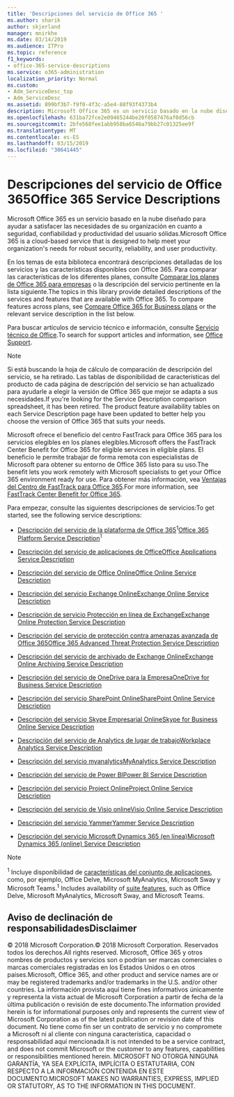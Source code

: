 ```yaml
---
title: 'Descripciones del servicio de Office 365 '
ms.author: sharik
author: skjerland
manager: mnirkhe
ms.date: 03/14/2019
ms.audience: ITPro
ms.topic: reference
f1_keywords:
- office-365-service-descriptions
ms.service: o365-administration
localization_priority: Normal
ms.custom:
- Adm_ServiceDesc_top
- Adm_ServiceDesc
ms.assetid: 899bf3b7-f9f0-4f3c-a5e4-88f93f4373b4
description: Microsoft Office 365 es un servicio basado en la nube diseñado para ayudar a satisfacer las necesidades de su organización en cuanto a seguridad, confiabilidad y productividad del usuario sólidas.
ms.openlocfilehash: 631ba72fce2e09465244be20f0587476af0d56cb
ms.sourcegitcommit: 2bfe568fee1abb958ba6546a79bb27c01325ee9f
ms.translationtype: MT
ms.contentlocale: es-ES
ms.lasthandoff: 03/15/2019
ms.locfileid: "30641445"
---
```

# <a name="office-365-service-descriptions"></a><span data-ttu-id="336ee-103">Descripciones del servicio de Office 365</span><span class="sxs-lookup"><span data-stu-id="336ee-103">Office 365 Service Descriptions</span></span> 

<span data-ttu-id="336ee-104">Microsoft Office 365 es un servicio basado en la nube diseñado para ayudar a satisfacer las necesidades de su organización en cuanto a seguridad, confiabilidad y productividad del usuario sólidas.</span><span class="sxs-lookup"><span data-stu-id="336ee-104">Microsoft Office 365 is a cloud-based service that is designed to help meet your organization's needs for robust security, reliability, and user productivity.</span></span> 
  
<span data-ttu-id="336ee-p101">En los temas de esta biblioteca encontrará descripciones detalladas de los servicios y las características disponibles con Office 365. Para comparar las características de los diferentes planes, consulte [Comparar los planes de Office 365 para empresas](http://go.microsoft.com/fwlink/?LinkID=799177&amp;clcid=0x409) o la descripción del servicio pertinente en la lista siguiente.</span><span class="sxs-lookup"><span data-stu-id="336ee-p101">The topics in this library provide detailed descriptions of the services and features that are available with Office 365. To compare features across plans, see [Compare Office 365 for Business plans](http://go.microsoft.com/fwlink/?LinkID=799177&amp;clcid=0x409) or the relevant service description in the list below.</span></span> 
  
<span data-ttu-id="336ee-107">Para buscar artículos de servicio técnico e información, consulte [Servicio técnico de Office](https://support.office.com/).</span><span class="sxs-lookup"><span data-stu-id="336ee-107">To search for support articles and information, see [Office Support](https://support.office.com/).</span></span>
  
> [!NOTE]
> <span data-ttu-id="336ee-p102">Si está buscando la hoja de cálculo de comparación de descripción del servicio, se ha retirado. Las tablas de disponibilidad de características del producto de cada página de descripción del servicio se han actualizado para ayudarle a elegir la versión de Office 365 que mejor se adapta a sus necesidades.</span><span class="sxs-lookup"><span data-stu-id="336ee-p102">If you're looking for the Service Description comparison spreadsheet, it has been retired. The product feature availability tables on each Service Description page have been updated to better help you choose the version of Office 365 that suits your needs.</span></span> 
  
<span data-ttu-id="336ee-110">Microsoft ofrece el beneficio del centro FastTrack para Office 365 para los servicios elegibles en los planes elegibles.</span><span class="sxs-lookup"><span data-stu-id="336ee-110">Microsoft offers the FastTrack Center Benefit for Office 365 for eligible services in eligible plans.</span></span> <span data-ttu-id="336ee-111">El beneficio le permite trabajar de forma remota con especialistas de Microsoft para obtener su entorno de Office 365 listo para su uso.</span><span class="sxs-lookup"><span data-stu-id="336ee-111">The benefit lets you work remotely with Microsoft specialists to get your Office 365 environment ready for use.</span></span> <span data-ttu-id="336ee-112">Para obtener más información, vea [Ventajas del Centro de FastTrack para Office 365](https://docs.microsoft.com/fasttrack/O365-fasttrack-benefit-for-office-365).</span><span class="sxs-lookup"><span data-stu-id="336ee-112">For more information, see [FastTrack Center Benefit for Office 365](https://docs.microsoft.com/fasttrack/O365-fasttrack-benefit-for-office-365).</span></span>
  
<span data-ttu-id="336ee-113">Para empezar, consulte las siguientes descripciones de servicios:</span><span class="sxs-lookup"><span data-stu-id="336ee-113">To get started, see the following service descriptions:</span></span>
  
- <span data-ttu-id="336ee-114">[Descripción del servicio de la plataforma de Office 365](office-365-platform-service-description/office-365-platform-service-description.md)<sup>1</sup></span><span class="sxs-lookup"><span data-stu-id="336ee-114">[Office 365 Platform Service Description](office-365-platform-service-description/office-365-platform-service-description.md)<sup>1</sup></span></span>
    
- [<span data-ttu-id="336ee-115">Descripción del servicio de aplicaciones de Office</span><span class="sxs-lookup"><span data-stu-id="336ee-115">Office Applications Service Description</span></span>](office-applications-service-description/office-applications-service-description.md)
    
- [<span data-ttu-id="336ee-116">Descripción del servicio de Office Online</span><span class="sxs-lookup"><span data-stu-id="336ee-116">Office Online Service Description</span></span>](office-online-service-description/office-online-service-description.md)
    
- [<span data-ttu-id="336ee-117">Descripción del servicio Exchange Online</span><span class="sxs-lookup"><span data-stu-id="336ee-117">Exchange Online Service Description</span></span>](exchange-online-service-description/exchange-online-service-description.md)
    
- [<span data-ttu-id="336ee-118">Descripción de servicio Protección en línea de Exchange</span><span class="sxs-lookup"><span data-stu-id="336ee-118">Exchange Online Protection Service Description</span></span>](exchange-online-protection-service-description/exchange-online-protection-service-description.md)
    
- [<span data-ttu-id="336ee-119">Descripción del servicio de protección contra amenazas avanzada de Office 365</span><span class="sxs-lookup"><span data-stu-id="336ee-119">Office 365 Advanced Threat Protection Service Description</span></span>](office-365-advanced-threat-protection-service-description.md)
    
- [<span data-ttu-id="336ee-120">Descripción del servicio de archivado de Exchange Online</span><span class="sxs-lookup"><span data-stu-id="336ee-120">Exchange Online Archiving Service Description</span></span>](exchange-online-archiving-service-description/exchange-online-archiving-service-description.md)
    
- [<span data-ttu-id="336ee-121">Descripción del servicio de OneDrive para la Empresa</span><span class="sxs-lookup"><span data-stu-id="336ee-121">OneDrive for Business Service Description</span></span>](onedrive-for-business-service-description.md)
    
- [<span data-ttu-id="336ee-122">Descripción del servicio SharePoint Online</span><span class="sxs-lookup"><span data-stu-id="336ee-122">SharePoint Online Service Description</span></span>](sharepoint-online-service-description/sharepoint-online-service-description.md)
    
- [<span data-ttu-id="336ee-123">Descripción del servicio Skype Empresarial Online</span><span class="sxs-lookup"><span data-stu-id="336ee-123">Skype for Business Online Service Description</span></span>](skype-for-business-online-service-description/skype-for-business-online-service-description.md)
    
- [<span data-ttu-id="336ee-124">Descripción del servicio de Analytics de lugar de trabajo</span><span class="sxs-lookup"><span data-stu-id="336ee-124">Workplace Analytics Service Description</span></span>](workplace-analytics-service-description.md)

- [<span data-ttu-id="336ee-125">Descripción del servicio myanalytics</span><span class="sxs-lookup"><span data-stu-id="336ee-125">MyAnalytics Service Description</span></span>](mya-service-description.md)
    
- [<span data-ttu-id="336ee-126">Descripción del servicio de Power BI</span><span class="sxs-lookup"><span data-stu-id="336ee-126">Power BI Service Description</span></span>](power-bi-service-description.md)
    
- [<span data-ttu-id="336ee-127">Descripción del servicio Project Online</span><span class="sxs-lookup"><span data-stu-id="336ee-127">Project Online Service Description</span></span>](project-online-service-description/project-online-service-description.md)
    
- [<span data-ttu-id="336ee-128">Descripción del servicio de Visio online</span><span class="sxs-lookup"><span data-stu-id="336ee-128">Visio Online Service Description</span></span>](visio-online-service-description/visio-online-service-description.md)
    
- [<span data-ttu-id="336ee-129">Descripción del servicio Yammer</span><span class="sxs-lookup"><span data-stu-id="336ee-129">Yammer Service Description</span></span>](yammer-service-description/yammer-service-description.md)
    
- [<span data-ttu-id="336ee-130">Descripción del servicio Microsoft Dynamics 365 (en línea)</span><span class="sxs-lookup"><span data-stu-id="336ee-130">Microsoft Dynamics 365 (online) Service Description</span></span>](microsoft-dynamics-365-online-service-description.md)
    
> [!NOTE]
> <span data-ttu-id="336ee-131"><sup>1</sup> Incluye disponibilidad de [características del conjunto de aplicaciones](https://technet.microsoft.com/EN-US/library/office-365-suite-features.aspx), como, por ejemplo, Office Delve, Microsoft MyAnalytics, Microsoft Sway y Microsoft Teams.</span><span class="sxs-lookup"><span data-stu-id="336ee-131"><sup>1</sup> Includes availability of [suite features](https://technet.microsoft.com/EN-US/library/office-365-suite-features.aspx), such as Office Delve, Microsoft MyAnalytics, Microsoft Sway, and Microsoft Teams.</span></span> 
  
## <a name="disclaimer"></a><span data-ttu-id="336ee-132">Aviso de declinación de responsabilidades</span><span class="sxs-lookup"><span data-stu-id="336ee-132">Disclaimer</span></span>

<span data-ttu-id="336ee-133">© 2018 Microsoft Corporation.</span><span class="sxs-lookup"><span data-stu-id="336ee-133">© 2018 Microsoft Corporation.</span></span> <span data-ttu-id="336ee-134">Reservados todos los derechos.</span><span class="sxs-lookup"><span data-stu-id="336ee-134">All rights reserved.</span></span> <span data-ttu-id="336ee-135">Microsoft, Office 365 y otros nombres de productos y servicios son o podrían ser marcas comerciales o marcas comerciales registradas en los Estados Unidos o en otros países.</span><span class="sxs-lookup"><span data-stu-id="336ee-135">Microsoft, Office 365, and other product and service names are or may be registered trademarks and/or trademarks in the U.S. and/or other countries.</span></span> <span data-ttu-id="336ee-136">La información provista aquí tiene fines informativos únicamente y representa la vista actual de Microsoft Corporation a partir de fecha de la última publicación o revisión de este documento.</span><span class="sxs-lookup"><span data-stu-id="336ee-136">The information provided herein is for informational purposes only and represents the current view of Microsoft Corporation as of the latest publication or revision date of this document.</span></span> <span data-ttu-id="336ee-137">No tiene como fin ser un contrato de servicio y no compromete a Microsoft ni al cliente con ninguna característica, capacidad o responsabilidad aquí mencionada.</span><span class="sxs-lookup"><span data-stu-id="336ee-137">It is not intended to be a service contract, and does not commit Microsoft or the customer to any features, capabilities or responsibilities mentioned herein.</span></span> <span data-ttu-id="336ee-138">MICROSOFT NO OTORGA NINGUNA GARANTÍA, YA SEA EXPLÍCITA, IMPLÍCITA O ESTATUTARIA, CON RESPECTO A LA INFORMACIÓN CONTENIDA EN ESTE DOCUMENTO.</span><span class="sxs-lookup"><span data-stu-id="336ee-138">MICROSOFT MAKES NO WARRANTIES, EXPRESS, IMPLIED OR STATUTORY, AS TO THE INFORMATION IN THIS DOCUMENT.</span></span> 
  

